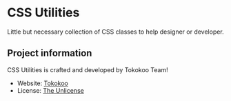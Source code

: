 CSS Utilities
========================

Little but necessary collection of CSS classes to help designer or developer.

Project information
-------------------------
CSS Utilities is crafted and developed by Tokokoo Team!

* Website: [Tokokoo](http://tokokoo.com)
* License: [The Unlicense](http://unlicense.org/)